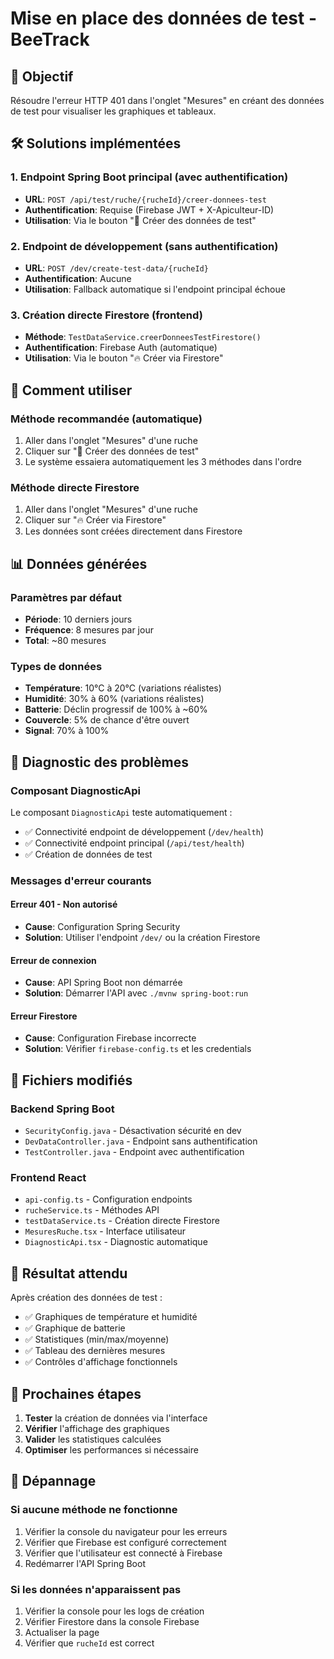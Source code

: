 # Mise en place des données de test - BeeTrack

## 🎯 Objectif

Résoudre l'erreur HTTP 401 dans l'onglet "Mesures" en créant des données de test pour visualiser les graphiques et tableaux.

## 🛠️ Solutions implémentées

### 1. Endpoint Spring Boot principal (avec authentification)
- **URL**: `POST /api/test/ruche/{rucheId}/creer-donnees-test`
- **Authentification**: Requise (Firebase JWT + X-Apiculteur-ID)
- **Utilisation**: Via le bouton "🧪 Créer des données de test"

### 2. Endpoint de développement (sans authentification)
- **URL**: `POST /dev/create-test-data/{rucheId}`
- **Authentification**: Aucune
- **Utilisation**: Fallback automatique si l'endpoint principal échoue

### 3. Création directe Firestore (frontend)
- **Méthode**: `TestDataService.creerDonneesTestFirestore()`
- **Authentification**: Firebase Auth (automatique)
- **Utilisation**: Via le bouton "🔥 Créer via Firestore"

## 🚀 Comment utiliser

### Méthode recommandée (automatique)
1. Aller dans l'onglet "Mesures" d'une ruche
2. Cliquer sur "🧪 Créer des données de test"
3. Le système essaiera automatiquement les 3 méthodes dans l'ordre

### Méthode directe Firestore
1. Aller dans l'onglet "Mesures" d'une ruche
2. Cliquer sur "🔥 Créer via Firestore"
3. Les données sont créées directement dans Firestore

## 📊 Données générées

### Paramètres par défaut
- **Période**: 10 derniers jours
- **Fréquence**: 8 mesures par jour
- **Total**: ~80 mesures

### Types de données
- **Température**: 10°C à 20°C (variations réalistes)
- **Humidité**: 30% à 60% (variations réalistes)
- **Batterie**: Déclin progressif de 100% à ~60%
- **Couvercle**: 5% de chance d'être ouvert
- **Signal**: 70% à 100%

## 🔧 Diagnostic des problèmes

### Composant DiagnosticApi
Le composant `DiagnosticApi` teste automatiquement :
- ✅ Connectivité endpoint de développement (`/dev/health`)
- ✅ Connectivité endpoint principal (`/api/test/health`)
- ✅ Création de données de test

### Messages d'erreur courants

#### Erreur 401 - Non autorisé
- **Cause**: Configuration Spring Security
- **Solution**: Utiliser l'endpoint `/dev/` ou la création Firestore

#### Erreur de connexion
- **Cause**: API Spring Boot non démarrée
- **Solution**: Démarrer l'API avec `./mvnw spring-boot:run`

#### Erreur Firestore
- **Cause**: Configuration Firebase incorrecte
- **Solution**: Vérifier `firebase-config.ts` et les credentials

## 📁 Fichiers modifiés

### Backend Spring Boot
- `SecurityConfig.java` - Désactivation sécurité en dev
- `DevDataController.java` - Endpoint sans authentification
- `TestController.java` - Endpoint avec authentification

### Frontend React
- `api-config.ts` - Configuration endpoints
- `rucheService.ts` - Méthodes API
- `testDataService.ts` - Création directe Firestore
- `MesuresRuche.tsx` - Interface utilisateur
- `DiagnosticApi.tsx` - Diagnostic automatique

## 🎯 Résultat attendu

Après création des données de test :
- ✅ Graphiques de température et humidité
- ✅ Graphique de batterie
- ✅ Statistiques (min/max/moyenne)
- ✅ Tableau des dernières mesures
- ✅ Contrôles d'affichage fonctionnels

## 🔄 Prochaines étapes

1. **Tester** la création de données via l'interface
2. **Vérifier** l'affichage des graphiques
3. **Valider** les statistiques calculées
4. **Optimiser** les performances si nécessaire

## 🐛 Dépannage

### Si aucune méthode ne fonctionne
1. Vérifier la console du navigateur pour les erreurs
2. Vérifier que Firebase est configuré correctement
3. Vérifier que l'utilisateur est connecté à Firebase
4. Redémarrer l'API Spring Boot

### Si les données n'apparaissent pas
1. Vérifier la console pour les logs de création
2. Vérifier Firestore dans la console Firebase
3. Actualiser la page
4. Vérifier que `rucheId` est correct 